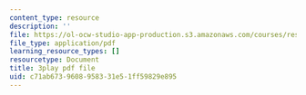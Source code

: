 ```yaml
---
content_type: resource
description: ''
file: https://ol-ocw-studio-app-production.s3.amazonaws.com/courses/res-18-009-learn-differential-equations-up-close-with-gilbert-strang-and-cleve-moler-fall-2015/c71ab6739608958331e51ff59829e895_qJOQOkJ7rI8.pdf
file_type: application/pdf
learning_resource_types: []
resourcetype: Document
title: 3play pdf file
uid: c71ab673-9608-9583-31e5-1ff59829e895
---
```

